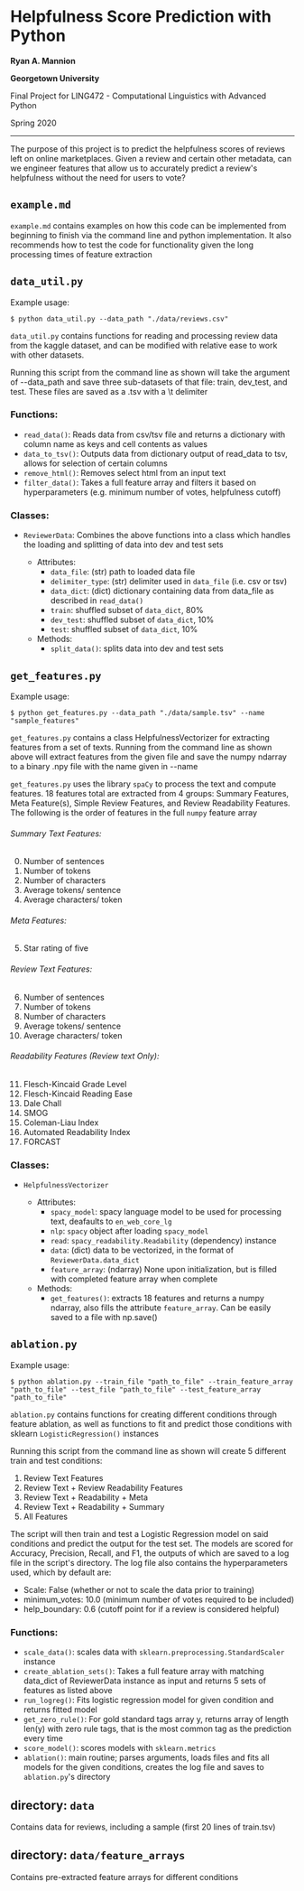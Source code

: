# Helpfulness Score Prediction with Python

**Ryan A. Mannion**

**Georgetown University**

Final Project for LING472 - Computational Linguistics
with Advanced Python

Spring 2020

---
The purpose of this project is to predict the helpfulness scores of
reviews left on online marketplaces. Given a review and certain other
metadata, can we engineer features that allow us to accurately predict a
review's helpfulness without the need for users to vote? 

## `example.md`

`example.md` contains examples on how this code can be implemented from
beginning to finish via the command line and python implementation. It
also recommends how to test the code for functionality given the long
processing times of feature extraction

## `data_util.py`
Example usage: 

    $ python data_util.py --data_path "./data/reviews.csv"

`data_util.py` contains functions for reading and processing review data
from the kaggle dataset, and can be modified with relative ease to work
with other datasets. 

Running this script from the command line as shown will take the
argument of --data_path and save three sub-datasets of that file: train,
dev_test, and test. These files are saved as a .tsv with a \t delimiter

### Functions:

- `read_data()`: Reads data from csv/tsv file and returns a dictionary
  with column name as keys and cell contents as values
- `data_to_tsv()`: Outputs data from dictionary output of read_data to
  tsv, allows for selection of certain columns
- `remove_html()`: Removes select html from an input text
- `filter_data()`: Takes a full feature array and filters it based on
  hyperparameters (e.g. minimum number of votes, helpfulness cutoff)
  
### Classes:
- `ReviewerData`: Combines the above functions into a class which
  handles the loading and splitting of data into dev and test sets
  
  - Attributes: 
    - `data_file`: (str) path to loaded data file
    - `delimiter_type`: (str) delimiter used in `data_file` (i.e. csv or
      tsv)
    - `data_dict`: (dict) dictionary containing data from data_file as
      described in `read_data()`
    - `train`: shuffled subset of `data_dict`, 80%
    - `dev_test`: shuffled subset of `data_dict`, 10%
    - `test`: shuffled subset of `data_dict`, 10%
  - Methods:
    - `split_data()`: splits data into dev and test sets 


## `get_features.py`
Example usage: 

    $ python get_features.py --data_path "./data/sample.tsv" --name "sample_features"

`get_features.py` contains a class HelpfulnessVectorizer for extracting
features from a set of texts. Running from the command line as shown
above will extract features from the given file and save the numpy
ndarray to a binary .npy file with the name given in --name

`get_features.py` uses the library `spaCy` to process the text and
compute features. 18 features total are extracted from 4 groups: Summary
Features, Meta Feature(s), Simple Review Features, and Review
Readability Features. The following is the order of features in the full
`numpy` feature array

###### Summary Text Features:

0. Number of sentences
1.  Number of tokens
2.  Number of characters
3.  Average tokens/ sentence
4.  Average characters/ token 

###### Meta Features:

5.  Star rating of five 

###### Review Text Features:

6.  Number of sentences
7.  Number of tokens
8.  Number of characters
9.  Average tokens/ sentence
10.  Average characters/ token

###### Readability Features (Review text Only):

11.  Flesch-Kincaid Grade Level
12.  Flesch-Kincaid Reading Ease
13.  Dale Chall
14.  SMOG
15.  Coleman-Liau Index
16.  Automated Readability Index
17.  FORCAST
  
### Classes:
- `HelpfulnessVectorizer`
  
  - Attributes: 
    - `spacy_model`: spacy language model to be used for processing
      text, deafaults to `en_web_core_lg`
    - `nlp`: `spacy` object after loading `spacy_model`
    - `read`: `spacy_readability.Readability` (dependency) instance
    - `data`: (dict) data to be vectorized, in the format of
      `ReviewerData.data_dict`
    - `feature_array`: (ndarray) None upon initialization, but is filled
      with completed feature array when complete
  - Methods:
    - `get_features()`: extracts 18 features and returns a numpy
      ndarray, also fills the attribute `feature_array`. Can be easily
      saved to a file with np.save()

## `ablation.py`
Example usage: 

    $ python ablation.py --train_file "path_to_file" --train_feature_array "path_to_file" --test_file "path_to_file" --test_feature_array "path_to_file"

`ablation.py` contains functions for creating different conditions
through feature ablation, as well as functions to fit and predict those
conditions with sklearn `LogisticRegression()` instances

Running this script from the command line as shown will create 5
different train and test conditions:

1. Review Text Features
2. Review Text + Review Readability Features
3. Review Text + Readability + Meta
4. Review Text + Readability + Summary
5. All Features

The script will then train and test a Logistic Regression model on said
conditions and predict the output for the test set. The models are
scored for Accuracy, Precision, Recall, and F1, the outputs of which are
saved to a log file in the script's directory. The log file also
contains the hyperparameters used, which by default are:

- Scale: False (whether or not to scale the data prior to training)
- minimum_votes: 10.0 (minimum number of votes required to be included)
- help_boundary: 0.6 (cutoff point for if a review is considered
  helpful)


### Functions:

- `scale_data()`: scales data with
  `sklearn.preprocessing.StandardScaler` instance
- `create_ablation_sets()`: Takes a full feature array with matching
  data_dict of ReviewerData instance as input and returns 5 sets of
  features as listed above
- `run_logreg()`: Fits logistic regression model for given condition and
  returns fitted model
- `get_zero_rule()`: For gold standard tags array y, returns array of
  length len(y) with zero rule tags, that is the most common tag as the
  prediction every time
- `score_model()`: scores models with `sklearn.metrics`
- `ablation()`: main routine; parses arguments, loads files and fits all
  models for the given conditions, creates the log file and saves to
  `ablation.py`'s directory 

## directory: `data`

Contains data for reviews, including a sample (first 20 lines of
train.tsv)

## directory: `data/feature_arrays`

Contains pre-extracted feature arrays for different conditions